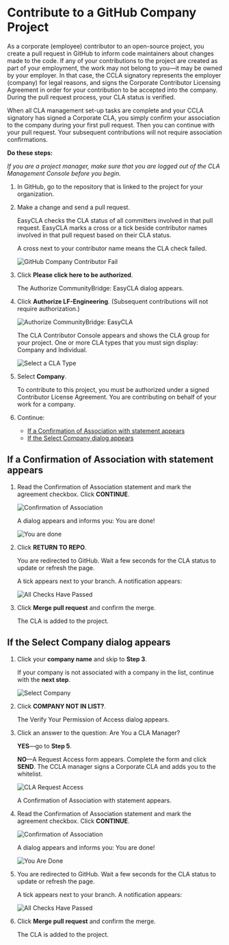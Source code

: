 # Contribute to a GitHub Company Project

As a corporate \(employee\) contributor to an open-source project, you create a pull request in GitHub to inform code maintainers about changes made to the code. If any of your contributions to the project are created as part of your employment, the work may not belong to you—it may be owned by your employer. In that case, the CCLA signatory represents the employer \(company\) for legal reasons, and signs the Corporate Contributor Licensing Agreement in order for your contribution to be accepted into the company. During the pull request process, your CLA status is verified.

When all CLA management set-up tasks are complete and your CCLA signatory has signed a Corporate CLA, you simply confirm your association to the company during your first pull request. Then you can continue with your pull request. Your subsequent contributions will not require association confirmations.

**Do these steps:**

_If you are a project manager, make sure that you are logged out of the CLA Management Console before you begin._

1. In GitHub, go to the repository that is linked to the project for your organization.
2. Make a change and send a pull request.

   EasyCLA checks the CLA status of all committers involved in that pull request. EasyCLA marks a cross or a tick beside contributor names involved in that pull request based on their CLA status.

   A cross next to your contributor name means the CLA check failed.

   ![GitHub Company Contributor Fail](../.gitbook/assets/cla-github-company-contributor-fail.png)

3. Click **Please click here to be authorized**.

   The Authorize CommunityBridge: EasyCLA dialog appears.

4. Click **Authorize LF-Engineering**. \(Subsequent contributions will not require authorization.\)

   ![Authorize CommunityBridge: EasyCLA](../.gitbook/assets/cla-authorize-easycla.png)

   The CLA Contributor Console appears and shows the CLA group for your project. One or more CLA types that you must sign display: Company and Individual.

   ![Select a CLA Type](../.gitbook/assets/cla-github-select-company-or-individual.png)

5. Select **Company**.

   To contribute to this project, you must be authorized under a signed Contributor License Agreement. You are contributing on behalf of your work for a company.

6. Continue:
   * [If a Confirmation of Association with statement appears](contribute-to-a-github-company-project.md#if-a-confirmation-of-association-with-statement-appears)
   * [If the Select Company dialog appears](contribute-to-a-github-company-project.md#if-the-select-company-dialog-appears)

## If a Confirmation of Association with statement appears

1. Read the Confirmation of Association statement and mark the agreement checkbox. Click **CONTINUE**.

   ![Confirmation of Association](../.gitbook/assets/cla-github-confirmation-of-association.png)

   A dialog appears and informs you: You are done!

   ![You are done](../.gitbook/assets/cla-github-you-are-done.png)

2. Click **RETURN TO REPO**.

   You are redirected to GitHub. Wait a few seconds for the CLA status to update or refresh the page.

   A tick appears next to your branch. A notification appears:

   ![All Checks Have Passed](../.gitbook/assets/cla-github-all-checks-passed.png)

3. Click **Merge pull request** and confirm the merge.

   The CLA is added to the project.

## If the Select Company dialog appears

1. Click your **company name** and skip to **Step 3**.

   If your company is not associated with a company in the list, continue with the **next step**.

   ![Select Company](../.gitbook/assets/cla-contributor-select-company.png)

2. Click **COMPANY NOT IN LIST?**.

   The Verify Your Permission of Access dialog appears.

3. Click an answer to the question: Are You a CLA Manager?

   **YES**—go to **Step 5**.

   **NO**—A Request Access form appears. Complete the form and click **SEND**. The CCLA manager signs a Corporate CLA and adds you to the whitelist.

   ![CLA Request Access](../.gitbook/assets/cla-request-access.png)

   A Confirmation of Association with statement appears.

4. Read the Confirmation of Association statement and mark the agreement checkbox. Click **CONTINUE**.

   ![Confirmation of Association](../.gitbook/assets/cla-github-confirmation-of-association.png)

   A dialog appears and informs you: You are done!

   ![You Are Done](../.gitbook/assets/cla-github-you-are-done.png)

5. You are redirected to GitHub. Wait a few seconds for the CLA status to update or refresh the page.

   A tick appears next to your branch. A notification appears:

   ![All Checks Have Passed](../.gitbook/assets/cla-github-all-checks-passed.png)

6. Click **Merge pull request** and confirm the merge.

   The CLA is added to the project.

